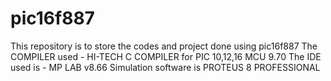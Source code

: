 # pic16f887
This repository is to store the codes and project done using pic16f887
The COMPILER used - HI-TECH C COMPILER for PIC 10,12,16 MCU 9.70
The IDE used is - MP LAB v8.66
Simulation software is PROTEUS 8 PROFESSIONAL
